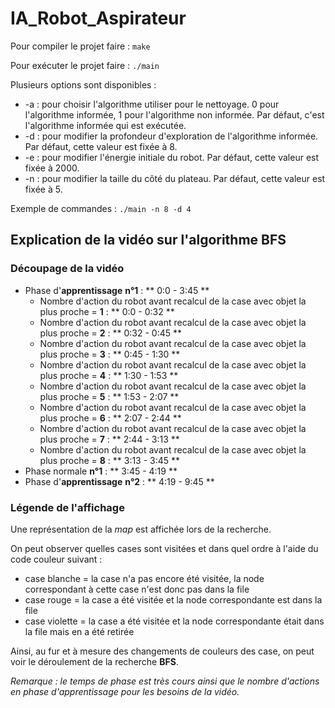 # IA_Robot_Aspirateur

Pour compiler le projet faire :
```make```

Pour exécuter le projet faire :
```./main```

Plusieurs options sont disponibles :
- -a : pour choisir l'algorithme utiliser pour le nettoyage. $0$ pour l'algorithme informée, $1$ pour l'algorithme non informée. Par défaut, c'est l'algorithme informée qui est exécutée.
- -d : pour modifier la profondeur d'exploration de l'algorithme informée. Par défaut, cette valeur est fixée à 8.
- -e : pour modifier l'énergie initiale du robot. Par défaut, cette valeur est fixée à $2000$.
- -n : pour modifier la taille du côté du plateau. Par défaut, cette valeur est fixée à $5$.

Exemple de commandes :
```./main -n 8 -d 4```

## Explication de la vidéo sur l'algorithme BFS

### Découpage de la vidéo

* Phase d'**apprentissage** **n°1** : ** 0:0 - 3:45 **
    * Nombre d'action du robot avant recalcul de la case avec objet la plus proche = **1** : ** 0:0 - 0:32 **
    * Nombre d'action du robot avant recalcul de la case avec objet la plus proche = **2** : ** 0:32 - 0:45 **
    * Nombre d'action du robot avant recalcul de la case avec objet la plus proche = **3** : ** 0:45 - 1:30 **
    * Nombre d'action du robot avant recalcul de la case avec objet la plus proche = **4** : ** 1:30 - 1:53 **
    * Nombre d'action du robot avant recalcul de la case avec objet la plus proche = **5** : ** 1:53 - 2:07 **
    * Nombre d'action du robot avant recalcul de la case avec objet la plus proche = **6** : ** 2:07 - 2:44 **
    * Nombre d'action du robot avant recalcul de la case avec objet la plus proche = **7** : ** 2:44 - 3:13 **
    * Nombre d'action du robot avant recalcul de la case avec objet la plus proche = **8** : ** 3:13 - 3:45 **
* Phase normale **n°1** : ** 3:45 - 4:19 **
* Phase d'**apprentissage** **n°2** : ** 4:19 - 9:45 **

### Légende de l'affichage

Une représentation de la *map* est affichée lors de la recherche.

On peut observer quelles cases sont visitées et dans quel ordre à l'aide du code couleur suivant :
* case blanche = la case n'a pas encore été visitée, la node correspondant à cette case n'est donc pas dans la file
* case rouge = la case a été visitée et la node correspondante est dans la file
* case violette = la case a été visitée et la node correspondante était dans la file mais en a été retirée

Ainsi, au fur et à mesure des changements de couleurs des case, on peut voir le déroulement de la recherche **BFS**.

*Remarque : le temps de phase est très cours ainsi que le nombre d'actions en phase d'apprentissage pour les besoins de la vidéo.*